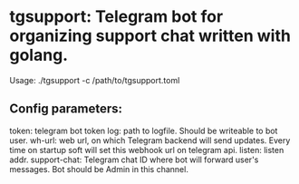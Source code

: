 # tgsupport: Telegram bot for organizing support chat written with golang.

Usage: ./tgsupport -c /path/to/tgsupport.toml

## Config parameters:
token: telegram bot token
log: path to logfile. Should be writeable to bot user.
wh-url: web url, on which Telegram backend will send updates. Every time on startup soft will set this webhook url on telegram api.
listen: listen addr.
support-chat: Telegram chat ID where bot will forward user's messages. Bot should be Admin in this channel.


